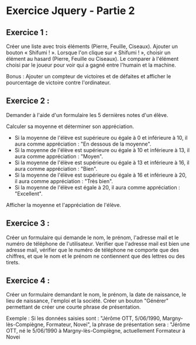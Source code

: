 # Exercice Jquery - Partie 2

## Exercice 1 :

Créer une liste avec trois éléments (Pierre, Feuille, Ciseaux). Ajouter un bouton « Shifumi ! ». Lorsque l'on clique sur « Shifumi ! », choisir un élément au hasard (Pierre, Feuille ou Ciseaux). Le comparer à l'élément choisi par le joueur pour voir qui a gagné entre l'humain et la machine.

Bonus : Ajouter un compteur de victoires et de défaites et afficher le pourcentage de victoire contre l'ordinateur.

## Exercice 2 :

Demander à l'aide d'un formulaire les 5 dernières notes d'un élève.

Calculer sa moyenne et déterminer son appréciation.

- Si la moyenne de l'élève est supérieure ou égale à 0 et inférieure à 10, il aura comme appréciation : "En dessous de la moyenne".
- Si la moyenne de l'élève est supérieure ou égale à 10 et inférieure à 13, il aura comme appréciation : "Moyen".
- Si la moyenne de l'élève est supérieure ou égale à 13 et inférieure à 16, il aura comme appréciation : "Bien".
- Si la moyenne de l'élève est supérieure ou égale à 16 et inférieure à 20, il aura comme appréciation : "Très bien".
- Si la moyenne de l'élève est égale à 20, il aura comme appréciation : "Excellent".

Afficher la moyenne et l'appréciation de l'élève.

## Exercice 3 :

Créer un formulaire qui demande le nom, le prénom, l'adresse mail et le numéro de téléphone de l'utilisateur.
Verifier que l'adresse mail est bien une adresse mail, vérifier que le numéro de téléphone ne comporte que des chiffres, et que le nom et le prénom ne contiennent que des lettres ou des tirets.

## Exercice 4 :

Créer un formulaire demandant le nom, le prénom, la date de naissance, le lieu de naissance, l'emploi et la société.
Créer un bouton "Générer" permettant de créer une courte phrase de présentation.

Exemple : Si les données saisies sont : "Jérôme OTT, 5/06/1990, Margny-lès-Compiègne, Formateur, Novei", la phrase de présentation sera : "Jérôme OTT, né le 5/06/1990 à Margny-lès-Compiègne, actuellement Formateur à Novei
